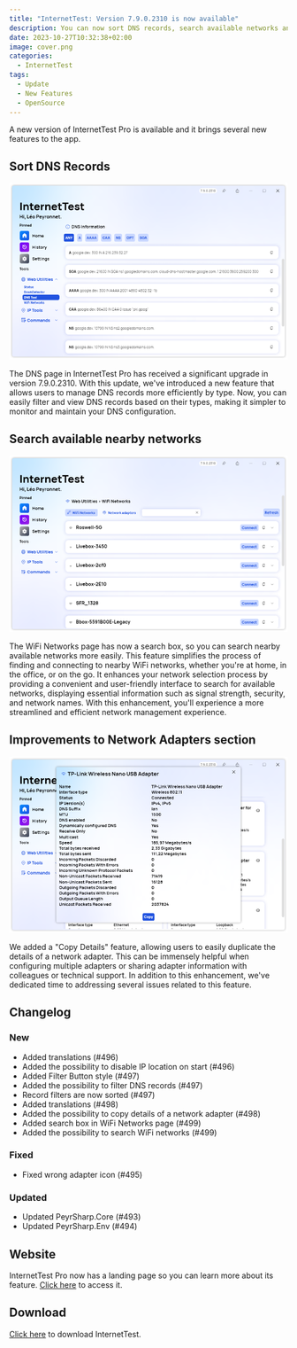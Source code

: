 ```yaml
---
title: "InternetTest: Version 7.9.0.2310 is now available"
description: You can now sort DNS records, search available networks and more!
date: 2023-10-27T10:32:38+02:00
image: cover.png
categories:
  - InternetTest
tags:
  - Update
  - New Features
  - OpenSource
---
```


A new version of InternetTest Pro is available and it brings several new features to the app.

## Sort DNS Records

![The new sorting options in the DNS page](1.png)

The DNS page in InternetTest Pro has received a significant upgrade in version 7.9.0.2310. With this update, we've introduced a new feature that allows users to manage DNS records more efficiently by type. Now, you can easily filter and view DNS records based on their types, making it simpler to monitor and maintain your DNS configuration.

## Search available nearby networks

![The new search box added in the WiFi networks page](2.png)

The WiFi Networks page has now a search box, so you can search nearby available networks more easily. This feature simplifies the process of finding and connecting to nearby WiFi networks, whether you're at home, in the office, or on the go. It enhances your network selection process by providing a convenient and user-friendly interface to search for available networks, displaying essential information such as signal strength, security, and network names. With this enhancement, you'll experience a more streamlined and efficient network management experience.

## Improvements to Network Adapters section

![The Network Adapter details window opened, with the new Copy button](3.png)

We added a "Copy Details" feature, allowing users to easily duplicate the details of a network adapter. This can be immensely helpful when configuring multiple adapters or sharing adapter information with colleagues or technical support. In addition to this enhancement, we've dedicated time to addressing several issues related to this feature.

## Changelog

### New

- Added translations (#496)
- Added the possibility to disable IP location on start (#496)
- Added Filter Button style (#497)
- Added the possibility to filter DNS records (#497)
- Record filters are now sorted (#497)
- Added translations (#498)
- Added the possibility to copy details of a network adapter (#498)
- Added search box in WiFi Networks page (#499)
- Added the possibility to search WiFi networks (#499)

### Fixed

- Fixed wrong adapter icon (#495)

### Updated

- Updated PeyrSharp.Core (#493)
- Updated PeyrSharp.Env (#494)

## Website

InternetTest Pro now has a landing page so you can learn more about its feature. [Click here](https://leocorporation.dev/store/internettest) to access it.

## Download

[Click here](tinyurl.com/DownloadITP7) to download InternetTest.
